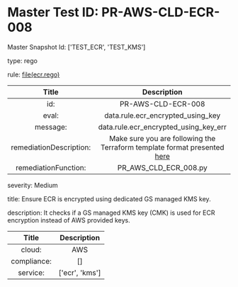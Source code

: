 



# Master Test ID: PR-AWS-CLD-ECR-008


Master Snapshot Id: ['TEST_ECR', 'TEST_KMS']

type: rego

rule: [file(ecr.rego)]  
  
  
  
  

|Title|Description|
| :---: | :---: |
|id: |PR-AWS-CLD-ECR-008|
|eval: |data.rule.ecr_encrypted_using_key|
|message: |data.rule.ecr_encrypted_using_key_err|
|remediationDescription: |Make sure you are following the Terraform template format presented <a href='https://boto3.amazonaws.com/v1/documentation/api/latest/reference/services/ecr.html#ECR.Client.describe_repositories' target='_blank'>here</a>|
|remediationFunction: |PR_AWS_CLD_ECR_008.py|


severity: Medium

title: Ensure ECR is encrypted using dedicated GS managed KMS key.

description: It checks if a GS managed KMS key (CMK) is used for ECR encryption instead of AWS provided keys.  
  
  

|Title|Description|
| :---: | :---: |
|cloud: |AWS|
|compliance: |[]|
|service: |['ecr', 'kms']|



[file(ecr.rego)]: https://github.com/prancer-io/prancer-compliance-test/tree/master/aws/cloud/ecr.rego
